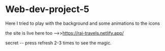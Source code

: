 # Web-dev-project-5
Here I tried to play with the background and some animations to the icons 

the site is live here too -->>https://rai-travels.netlify.app/


secret -- press refresh 2-3 times to see the magic.
